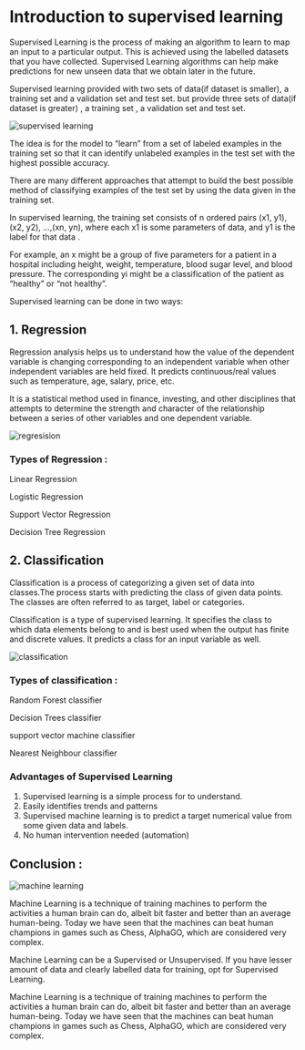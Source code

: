 # Introduction to supervised learning

Supervised Learning is the process of making an algorithm to learn to map an input to a particular output. This is achieved using the labelled datasets that you have collected.  Supervised Learning algorithms can help make predictions for new unseen data that we obtain later in the future. 

Supervised learning provided with two sets of data(if dataset is smaller), a training set and a validation set
and test set. but provide three sets of data(if dataset is greater) , a training set , a validation set and test set.

![supervised learning](https://user-images.githubusercontent.com/64517073/95315428-1b497f80-08b0-11eb-9847-db8cb9ff88b7.jpg)

The idea is for the model to “learn” from a set of labeled examples in the training set so that it can
identify unlabeled examples in the test set with the highest possible accuracy.

There are many different approaches that attempt to build the best
possible method of classifying examples of the test set by using the data given in
the training set.

In supervised learning, the training set consists of n ordered pairs (x1, y1),
(x2, y2), ...,(xn, yn), where each x1 is some parameters of data,
and y1 is the label for that data .

For example, an x might be a group of five parameters for a patient in a hospital including height, weight, temperature, blood sugar
level, and blood pressure. 
The corresponding yi might be a classification of the patient as “healthy” or “not healthy”.

Supervised learning can be done in two ways:
## 1. Regression  

Regression analysis helps us to understand how the value of the dependent variable is changing corresponding to an independent variable when other independent variables are held fixed. It predicts continuous/real values such as temperature, age, salary, price, etc.

It is a statistical method used in finance, investing, and other disciplines 
that attempts to determine the strength and character of the relationship between 
a series of other variables and one dependent variable.

![regresision](https://user-images.githubusercontent.com/64517073/95163106-cd0b8200-07c4-11eb-8471-afb1f8f03015.png)

 ### Types of Regression : 

Linear Regression

Logistic Regression

Support Vector Regression

Decision Tree Regression




## 2.  Classification
Classification is a process of categorizing a given set of data into classes.The process starts with predicting the class of given data points. The classes are often referred to as target, label or categories.

Classification is a type of supervised learning. It specifies the class to which data elements belong to and
 is best used when the output has finite and discrete values. It predicts a class for an input variable as well.
 
![classification](https://user-images.githubusercontent.com/64517073/95014300-92d69f00-0663-11eb-824d-2e68439a928c.png)
 
 ### Types of classification :
 
 Random Forest classifier
 
 Decision Trees classifier
 
 support vector machine classifier
 
 Nearest Neighbour classifier
 
### Advantages of Supervised Learning

1. Supervised learning is a simple process for to understand.
2. Easily identifies trends and patterns
3. Supervised machine learning is to predict a target numerical value from some given data and labels.
4. No human intervention needed (automation)



## Conclusion :
 
![machine learning](https://user-images.githubusercontent.com/64517073/95162408-44d8ad00-07c3-11eb-99a1-61ff51ddeb46.jpg)
 
Machine Learning is a technique of training machines to perform the activities a human brain can do, albeit bit faster and better than an average human-being. Today we have seen that the machines can beat human champions in games such as Chess, AlphaGO, which are considered very complex.
 
Machine Learning can be a Supervised or Unsupervised. If you have lesser amount of data and clearly labelled data for training, opt for Supervised Learning.

Machine Learning is a technique of training machines to perform the activities a human brain can do, albeit bit faster and better than an average human-being. Today we have seen that the machines can beat human champions in games such as Chess, AlphaGO, which are considered very complex.


 
